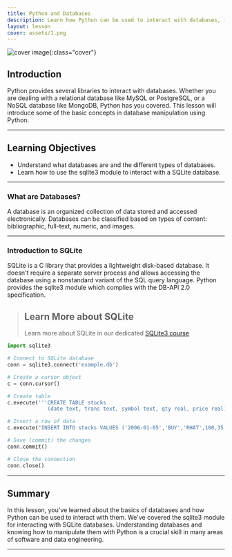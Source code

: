 ```yaml
---
title: Python and Databases
description: Learn how Python can be used to interact with databases, including creating, reading, updating, and deleting data.
layout: lesson
cover: assets/1.png
---
```


![cover image]({{page.cover}}){:class="cover"}

## Introduction

Python provides several libraries to interact with databases. Whether you are dealing with a relational database like MySQL or PostgreSQL, or a NoSQL database like MongoDB, Python has you covered. This lesson will introduce some of the basic concepts in database manipulation using Python.

---

## Learning Objectives

- Understand what databases are and the different types of databases.
- Learn how to use the sqlite3 module to interact with a SQLite database.

---

### What are Databases?

A database is an organized collection of data stored and accessed electronically. Databases can be classified based on types of content: bibliographic, full-text, numeric, and images.

---

### Introduction to SQLite

SQLite is a C library that provides a lightweight disk-based database. It doesn't require a separate server process and allows accessing the database using a nonstandard variant of the SQL query language. Python provides the sqlite3 module which complies with the DB-API 2.0 specification.

> ## Learn More about SQLite
>
> Learn more about SQLite in our dedicated [SQLite3 course](/learn/sqlite3/)

```python
import sqlite3

# Connect to SQLite database
conn = sqlite3.connect('example.db')

# Create a cursor object
c = conn.cursor()

# Create table
c.execute('''CREATE TABLE stocks
             (date text, trans text, symbol text, qty real, price real)''')

# Insert a row of data
c.execute("INSERT INTO stocks VALUES ('2006-01-05','BUY','RHAT',100,35.14)")

# Save (commit) the changes
conn.commit()

# Close the connection
conn.close()
```

---

## Summary

In this lesson, you've learned about the basics of databases and how Python can be used to interact with them. We've covered the sqlite3 module for interacting with SQLite databases. Understanding databases and knowing how to manipulate them with Python is a crucial skill in many areas of software and data engineering.

---
